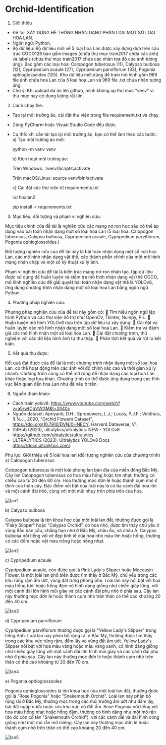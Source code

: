 # Orchid-Identification

1. Giới thiệu
- Đề tài: XÂY DỰNG HỆ THỐNG NHẬN DẠNG PHÂN LOẠI MỘT SỐ LOẠI HOA LAN.
- Ngôn ngữ: Python.
- Bộ dữ liệu: 
  Bộ dữ liệu mới về 5 loại hoa Lan được xây dựng dựa trên cấu trúc COCO128 bao gồm images (chứa thư mục train2017 chứa các ảnh) và labels (chứa thư mục train2017 chứa các nhãn tọa độ của ảnh tương ứng).
Bao gồm các loại hoa: Calopogon tuberosus (11), Calypso bulbosa (12), Cypripedium acaule (27), Cypripedium parviflorum (33), Pogonia ophioglossoides (125).
Kho dữ liệu mới dùng để train mô hình gồm 969 file ảnh chứa hoa Lan của 5 loại hoa Lan và 969 file .txt chứa nhãn tương ứng.
- Chú ý: Khi upload dự án lên github, mình không up thư mục "venv" vì thư mục này có dung lượng rất lớn.
2. Cách chạy file:
- Tạo lại môi trường ảo, cài đặt thư viện trong file requirement.txt và chạy.
- Dùng PyCharm hoặc Visual Studio Code đều được.
- Cụ thể: khi cần tái tạo lại môi trường ảo, bạn có thể làm theo các bước:
  a) Tạo môi trường ảo mới:
  
     python -m venv venv
  
  b) Kích hoạt môi trường ảo:
  
  Trên Windows: .\venv\Scripts\activate
  
  Trên macOS/Linux: source venv/bin/activate
  
  c) Cài đặt các thư viện từ requirements.txt

  cd hoalan2
  
  pip install -r requirements.txt
  
3. Mục tiêu, đối tượng và phạm vi nghiên cứu:

Mục tiêu chính của đề tài là nghiên cứu các mạng nơ ron học sâu có thể áp dụng vào bài toán nhận dạng một số loại hoa Lan (5 loại hoa: Calopogon tuberosus, Calypso bulbosa, Cypripedium acaule, Cypripedium parviflorum, Pogonia ophioglossoides.)

Đối tượng nghiên cứu của đề tài này là bài toán nhận dạng một số loài hoa Lan, các mô hình nhận dạng vật thể, các thành phần chính của một mô hình mạng nhân chập và một số kỹ thuật xử lý ảnh.

Phạm vi nghiên cứu đề tài là kiến trúc mạng nơ-ron nhân tạo, tập dữ liệu được sử dụng để huấn luyện và kiểm tra mô hình nhận dạng vật thể COCO, mô hình nghiên cứu để giải quyết bài toán nhận dạng vật thể là YOLOv8, ứng dụng chương trình nhận dạng một số loại hoa Lan bằng ngôn ngữ Python.

4. Phương pháp nghiên cứu:

Phương pháp nghiên cứu của đề tài này gồm có:
	Tìm hiểu ngôn ngữ lập trình Python và các thư viện hỗ trợ như OpenCV, Tkinter, Numpy, PIL.
	Huấn luyện mô hình YOLOv8 dựa trên tập dữ liệu tự xây dựng.
	Cài đặt và huấn luyện các mô hình nhận dạng một số loại hoa Lan.
	Kiểm tra và đánh giá các mô hình nhận một số loại hoa Lan.
	Cài đặt chương trình, thử nghiệm với các dữ liệu hình ảnh tự thu thập.
	Phân tích kết quả và rút ra kết luận.

5. Kết quả thu được:

Kết quả đạt được của đề tài là một chương trình nhận dạng một số loại hoa Lan, có thể hoạt động trên các ảnh với độ chính xác cao và thời gian xử lý nhanh. Chương trình cũng có thể mở rộng để nhận dạng các loại hoa Lan khác hoặc loại hoa khác. Chương trình có thể được ứng dụng trong các lĩnh vực liên quan đến hoa Lan như đã nêu ở trên.

6. Nguồn tham khảo:

- Cách train yolov8: https://www.youtube.com/watch?v=a5rwtCgVWGM&t=2040s
- Nguồn dataset: Apriyanti, D.H.; Spreeuwers, L.J.; Lucas, P.J.F.; Veldhuis, R.N.J., 2020, "Orchid Flowers Dataset", https://doi.org/10.7910/DVN/0HNECY, Harvard Dataverse, V1.
- GitHub (2023), ultralytics/ultralytics: NEW - YOLOv8  <https://github.com/ultralytics/ultralytics>.
- ULTRALYTICS (2023), Ultralytics YOLOv8 Docs <https://docs.ultralytics.com/>.

Phụ lục: Giới thiệu về 5 loài hoa lan (đối tượng nghiên cứu của chương trình)
a) Calopogon tuberosus

Calopogon tuberosus là một loài phong lan bản địa của miền đông Bắc Mỹ. 
Cây lan Calopogon tuberosus có hoa màu hồng hoặc tím nhạt, thường có chiều cao từ 20 đến 60 cm. Hoa thường mọc đơn lẻ hoặc thành cụm nhỏ ở đỉnh của thân cây. Đặc điểm nổi bật của loài này là có ba cánh đài hoa lớn và một cánh đài nhỏ, cùng với một mũi nhụy trên phía trên của hoa.

![lan1](https://github.com/user-attachments/assets/1554ff4c-8a77-4359-8c3f-2a26ba48ebb6)

b) Calypso bulbosa

Calypso bulbosa là tên khoa học của một loài lan đất, thường được gọi là "Fairy Slipper" hoặc "Calypso Orchid”, có hoa nhỏ, được tìm thấy chủ yếu ở vùng Bắc bán cầu, chẳng hạn như ở Bắc Mỹ, châu Âu, và châu Á.
Calypso bulbosa nổi tiếng với vẻ đẹp tinh tế của hoa nhỏ màu tím hoặc hồng, thường có các đốm hoặc vệt màu trắng hoặc hồng nhạt. 

![lan2](https://github.com/user-attachments/assets/ab48b2c2-a860-4aea-bc32-737e030fad3e)

c) Cypripedium acaule

Cypripedium acaule, còn được gọi là Pink Lady's Slipper hoặc Moccasin Flower, là một loài lan phổ biến được tìm thấy ở Bắc Mỹ, chủ yếu trong các khu rừng rậm ẩm ướt, vùng đất rừng phong phú.
Loài lan này nổi bật với hoa màu hồng tươi hoặc hồng đậm có hình dáng giống như chiếc giày lửng, với một cánh đài lớn hình mũi giày và các cánh đài phụ nhỏ ở phía sau. Cây lan này thường mọc đơn lẻ hoặc thành cụm nhỏ trên thân có thể cao khoảng 20 đến 40 cm.

![lan3](https://github.com/user-attachments/assets/ea263044-7561-4c68-8024-67dfeffa1286)

d) Cypripedium parviflorum

Cypripedium parviflorum thường được gọi là "Yellow Lady's Slipper" trong tiếng Anh. Loài lan này phân bố rộng rãi ở Bắc Mỹ, thường được tìm thấy trong các khu vực rừng rậm, đầm lầy và vùng đất ẩm ướt.
Yellow Lady's Slipper nổi bật với hoa màu vàng hoặc màu vàng xanh, có hình dáng giống như chiếc giày lửng với một cánh đài lớn hình mũi giày và các cánh đài phụ nhỏ ở phía sau. Cây lan này thường mọc đơn lẻ hoặc thành cụm nhỏ trên thân có thể cao khoảng từ 20 đến 70 cm.

![lan4](https://github.com/user-attachments/assets/11d87c45-61f2-451f-97f8-2d5d184d89b6)

e) Pogonia ophioglossoides

Pogonia ophioglossoides là tên khoa học của một loài lan đất, thường được gọi là "Rose Pogonia" hoặc "Snakemouth Orchid". Loài lan này phân bố rộng rãi ở Bắc Mỹ, thường mọc trong các môi trường ẩm ướt như đầm lầy, bãi đất ngập nước hoặc các khu vực có đất ẩm.
Rose Pogonia nổi tiếng với hoa màu hồng nhạt hoặc hồng đậm, thường có hình dáng như một mỏ rắn (do đó còn có tên "Snakemouth Orchid"), với các cánh đài và đài hình cong giống như một mỏ rắn mở miệng. Cây lan này thường mọc đơn lẻ hoặc thành cụm nhỏ trên thân có thể cao khoảng 20 đến 40 cm.

![lan5](https://github.com/user-attachments/assets/233fbe43-836e-4a30-af4f-b6df11f33360)






